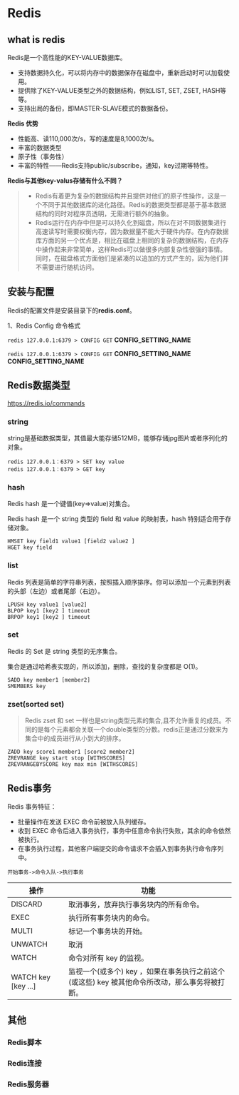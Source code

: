 # Redis
## what is redis
Redis是一个高性能的KEY-VALUE数据库。
+ 支持数据持久化，可以将内存中的数据保存在磁盘中，重新启动时可以加载使用。
+ 提供除了KEY-VALUE类型之外的数据结构，例如LIST, SET, ZSET, HASH等等。
+ 支持出局的备份，即MASTER-SLAVE模式的数据备份。

**Redis 优势**
- 性能高、读110,000次/s，写的速度是8,1000次/s。
- 丰富的数据类型
- 原子性（事务性）
- 丰富的特性——Redis支持public/subscribe，通知，key过期等特性。

**Redis与其他key-valus存储有什么不同？**
> + Redis有着更为复杂的数据结构并且提供对他们的原子性操作，这是一个不同于其他数据库的进化路径。Redis的数据类型都是基于基本数据结构的同时对程序员透明，无需进行额外的抽象。
> + Redis运行在内存中但是可以持久化到磁盘，所以在对不同数据集进行高速读写时需要权衡内存，因为数据量不能大于硬件内存。在内存数据库方面的另一个优点是，相比在磁盘上相同的复杂的数据结构，在内存中操作起来非常简单，这样Redis可以做很多内部复杂性很强的事情。同时，在磁盘格式方面他们是紧凑的以追加的方式产生的，因为他们并不需要进行随机访问。

## 安装与配置
Redis的配置文件是安装目录下的**redis.conf**。

1、Redis Config 命令格式

`redis 127.0.0.1:6379 > CONFIG GET` **CONFIG_SETTING_NAME**

`redis 127.0.0.1:6379 > CONFIG GET` **CONFIG_SETTING_NAME** **CONFIG_SETTING_NAME**

## Redis数据类型
https://redis.io/commands
### string
string是基础数据类型，其值最大能存储512MB，能够存储jpg图片或者序列化的对象。
```
redis 127.0.0.1：6379 > SET key value
redis 127.0.0.1：6379 > GET key
```
### hash
Redis hash 是一个键值(key=>value)对集合。

Redis hash 是一个 string 类型的 field 和 value 的映射表，hash 特别适合用于存储对象。
```
HMSET key field1 value1 [field2 value2 ]
HGET key field
```

### list
Redis 列表是简单的字符串列表，按照插入顺序排序。你可以添加一个元素到列表的头部（左边）或者尾部（右边）。
```
LPUSH key value1 [value2]
BLPOP key1 [key2 ] timeout
BRPOP key1 [key2 ] timeout
```
### set
Redis 的 Set 是 string 类型的无序集合。

集合是通过哈希表实现的，所以添加，删除，查找的复杂度都是 O(1)。
```
SADD key member1 [member2]
SMEMBERS key
```

### zset(sorted set)
> Redis zset 和 set 一样也是string类型元素的集合,且不允许重复的成员。不同的是每个元素都会关联一个double类型的分数。redis正是通过分数来为集合中的成员进行从小到大的排序。
```
ZADD key score1 member1 [score2 member2]
ZREVRANGE key start stop [WITHSCORES]
ZREVRANGEBYSCORE key max min [WITHSCORES]
```

## Redis事务

Redis 事务特征：

+ 批量操作在发送 EXEC 命令前被放入队列缓存。
+ 收到 EXEC 命令后进入事务执行，事务中任意命令执行失败，其余的命令依然被执行。
+ 在事务执行过程，其他客户端提交的命令请求不会插入到事务执行命令序列中。
```
开始事务->命令入队->执行事务
```
| 操作 | 功能 |
| ---- | ---- |
| DISCARD | 取消事务，放弃执行事务块内的所有命令。|
| EXEC | 执行所有事务块内的命令。|
| MULTI | 标记一个事务块的开始。|
| UNWATCH | 取消 | 
| WATCH | 命令对所有 key 的监视。|
| WATCH key [key ...] | 监视一个(或多个) key ，如果在事务执行之前这个(或这些) key 被其他命令所改动，那么事务将被打断。|

## 其他
### Redis脚本
### Redis连接
### Redis服务器
